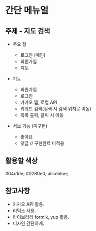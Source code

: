 # 간단 메뉴얼
## 주제 - 지도 검색

* 주요 창
  - 로그인 (메인)
  - 회원가입 
  - 지도

* 기능
  - 회원가입
  - 로그인
  - 카카오 맵, 로컬 API
  - 키워드 검색(검색 시 검색 위치로 이동)
  - 목록 출력, 클릭 시 이동
* 서브 기능 (미구현)
   -  좋아요
   -  댓글   // 구현완료 미적용


## 활용할 색상
#04c1de;
#0280e0;
aliceblue;

## 참고사항
- 카카오 API 활용.
- 리덕스 사용.
- 라이브러리 formik, yup 활용.
- 디자인 간단하게.
